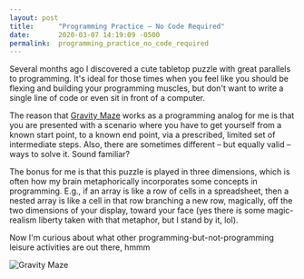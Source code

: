 ```yaml
---
layout: post
title:      "Programming Practice – No Code Required"
date:       2020-03-07 14:19:09 -0500
permalink:  programming_practice_no_code_required
---
```



Several months ago I discovered a cute tabletop puzzle with great parallels to programming. It's ideal for those times when you feel like you should be flexing and building your programming muscles, but don't want to write a single line of code or even sit in front of a computer. 

The reason that [Gravity Maze](http://https://www.thinkfun.com/products/gravity-maze/) works as a programming analog for me is that you are presented with a scenario where you have to get yourself from a known start point, to a known end point, via a prescribed, limited set of intermediate steps. Also, there are sometimes different – but equally valid – ways to solve it. Sound familiar?

The bonus for me is that this puzzle is played in three dimensions, which is often how my brain metaphorically incorporates some concepts in programming. E.g., if an array is like a row of cells in a spreadsheet, then a nested array is like a cell in that row branching a new row, magically, off the two dimensions of your display, toward your face (yes there is some magic-realism liberty taken with that metaphor, but I stand by it, lol).

Now I'm curious about what other programming-but-not-programming leisure activities are out there, hmmm

![Gravity Maze](http://s-blais.com/assets/flatiron-blog/gravity-maze.jpeg)


